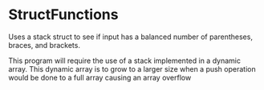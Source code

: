 # StructFunctions
Uses a stack struct to see if input has a balanced number of parentheses, braces, and brackets.

This program will require the use of a stack implemented in a dynamic array. This dynamic array is to grow to a larger size when a push operation would be done to a full array causing an array overflow
